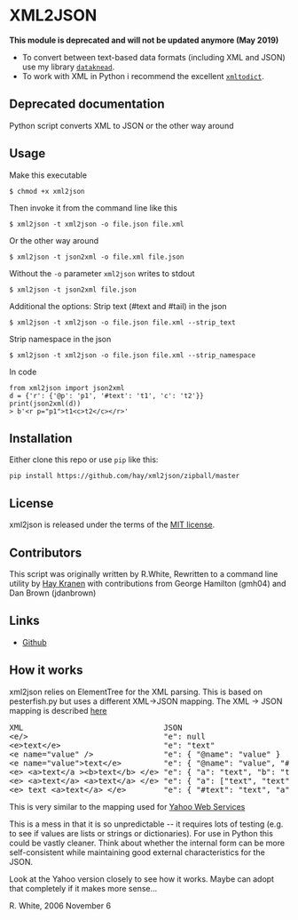 XML2JSON
========

**This module is deprecated and will not be updated anymore (May 2019)**

* To convert between text-based data formats (including XML and JSON) use my library [`dataknead`](http://github.com/hay/dataknead).
* To work with XML in Python i recommend the excellent [`xmltodict`](https://github.com/martinblech/xmltodict).

## Deprecated documentation

Python script converts XML to JSON or the other way around

Usage
-----
Make this executable

    $ chmod +x xml2json

Then invoke it from the command line like this

    $ xml2json -t xml2json -o file.json file.xml

Or the other way around

    $ xml2json -t json2xml -o file.xml file.json

Without the `-o` parameter `xml2json` writes to stdout

    $ xml2json -t json2xml file.json

Additional the options:
Strip text (#text and #tail) in the json

    $ xml2json -t xml2json -o file.json file.xml --strip_text

Strip namespace in the json

    $ xml2json -t xml2json -o file.json file.xml --strip_namespace

In code

    from xml2json import json2xml
    d = {'r': {'@p': 'p1', '#text': 't1', 'c': 't2'}}
    print(json2xml(d))
    > b'<r p="p1">t1<c>t2</c></r>'
    
Installation
------------
Either clone this repo or use `pip` like this:

    pip install https://github.com/hay/xml2json/zipball/master

License
-------
xml2json is released under the terms of the [MIT license](http://opensource.org/licenses/MIT).

Contributors
------------
This script was originally written by R.White, Rewritten to a command line utility by [Hay Kranen](http://www.haykranen.nl) with contributions from George Hamilton (gmh04) and Dan Brown (jdanbrown)

Links
------
* [Github](http://github.com/hay/xml2json)

How it works
------------
xml2json relies on ElementTree for the XML parsing.  This is based on
pesterfish.py but uses a different XML->JSON mapping.
The XML -> JSON mapping is described [here](http://www.xml.com/pub/a/2006/05/31/converting-between-xml-and-json.html)

<pre>
XML                              JSON
&lt;e/&gt;                             "e": null
&lt;e&gt;text&lt;/e&gt;                      "e": "text"
&lt;e name="value" /&gt;               "e": { "@name": "value" }
&lt;e name="value"&gt;text&lt;/e&gt;         "e": { "@name": "value", "#text": "text" }
&lt;e&gt; &lt;a&gt;text&lt;/a &gt;&lt;b&gt;text&lt;/b&gt; &lt;/e&gt; "e": { "a": "text", "b": "text" }
&lt;e&gt; &lt;a&gt;text&lt;/a&gt; &lt;a&gt;text&lt;/a&gt; &lt;/e&gt; "e": { "a": ["text", "text"] }
&lt;e&gt; text &lt;a&gt;text&lt;/a&gt; &lt;/e&gt;        "e": { "#text": "text", "a": "text" }
</pre>

This is very similar to the mapping used for [Yahoo Web Services](http://developer.yahoo.com/common/json.html#xml)

This is a mess in that it is so unpredictable -- it requires lots of testing (e.g. to see if values are lists or strings or dictionaries).  For use in Python this could be vastly cleaner.  Think about whether the internal form can be more self-consistent while maintaining good external characteristics for the JSON.

Look at the Yahoo version closely to see how it works.  Maybe can adopt that completely if it makes more sense...

R. White, 2006 November 6
